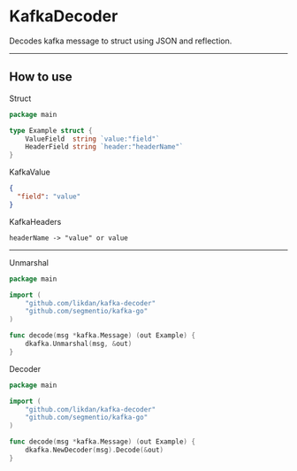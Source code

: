 # KafkaDecoder

Decodes kafka message to struct using JSON and reflection.

___

## How to use

Struct
```go
package main

type Example struct {
	ValueField  string `value:"field"`
	HeaderField string `header:"headerName"`
}
```

KafkaValue
```json
{
  "field": "value"
}
```

KafkaHeaders
```
headerName -> "value" or value
```

___

Unmarshal

```go
package main

import (
	"github.com/likdan/kafka-decoder"
	"github.com/segmentio/kafka-go"
)

func decode(msg *kafka.Message) (out Example) {
	dkafka.Unmarshal(msg, &out)
}
```

Decoder
```go
package main

import (
	"github.com/likdan/kafka-decoder"
	"github.com/segmentio/kafka-go"
)

func decode(msg *kafka.Message) (out Example) {
	dkafka.NewDecoder(msg).Decode(&out)
}
```
